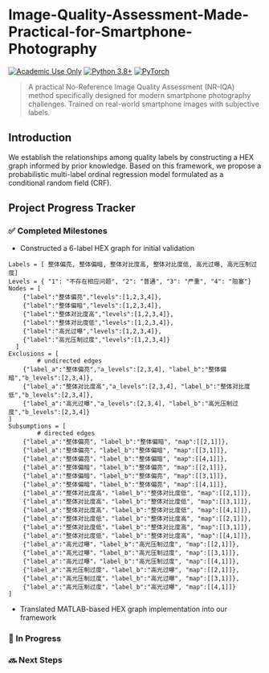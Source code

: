 # Image-Quality-Assessment-Made-Practical-for-Smartphone-Photography

[![Academic Use Only](https://img.shields.io/badge/License-Academic%20Only-blue.svg)](LICENSE)
[![Python 3.8+](https://img.shields.io/badge/python-3.8+-blue.svg)](https://www.python.org/downloads/)
[![PyTorch](https://img.shields.io/badge/PyTorch-%23EE4C2C.svg?logo=PyTorch&logoColor=white)](https://pytorch.org/)


> A practical No-Reference Image Quality Assessment (NR-IQA) method specifically designed for modern smartphone photography challenges. Trained on real-world smartphone images with subjective labels.

## Introduction

We establish the relationships among quality labels by constructing a HEX graph informed by prior knowledge. Based on this framework, we propose a probabilistic multi-label ordinal regression model formulated as a conditional random field (CRF).

## Project Progress Tracker

### ✅ Completed Milestones

- Constructed a 6-label HEX graph for initial validation

```
Labels = [ 整体偏亮, 整体偏暗, 整体对比度高, 整体对比度低, 高光过曝, 高光压制过度]
Levels = { "1": "不存在相应问题", "2": "普通", "3": "严重", "4": "阻塞"}
Nodes = [
    {"label":"整体偏亮","levels":[1,2,3,4]},
    {"label":"整体偏暗","levels":[1,2,3,4]},
    {"label":"整体对比度高","levels":[1,2,3,4]},
    {"label":"整体对比度低","levels":[1,2,3,4]},
    {"label":"高光过曝","levels":[1,2,3,4]},
    {"label":"高光压制过度","levels":[1,2,3,4]}
  ]
Exclusions = [
		# undirected edges
    {"label_a":"整体偏亮","a_levels":[2,3,4], "label_b":"整体偏暗","b_levels":[2,3,4]},
    {"label_a":"整体对比度高","a_levels":[2,3,4], "label_b":"整体对比度低","b_levels":[2,3,4]},
    {"label_a":"高光过曝","a_levels":[2,3,4], "label_b":"高光压制过度","b_levels":[2,3,4]}
]
Subsumptions = [
		# directed edges
    {"label_a":"整体偏亮", "label_b":"整体偏暗", "map":[[2,1]]},
    {"label_a":"整体偏亮"，"label_b":"整体偏暗", "map":[[3,1]]},
    {"label_a":"整体偏亮"，"label_b":"整体偏暗", "map":[[4,1]]},
    {"label_a":"整体偏暗"，"label_b":"整体偏亮", "map":[[2,1]]},
    {"label_a":"整体偏暗"，"label_b":"整体偏亮", "map":[[3,1]]},
    {"label_a":"整体偏暗"，"label_b":"整体偏亮", "map":[[4,1]]},
    {"label_a":"整体对比度高"，"label_b":"整体对比度低", "map":[[2,1]]},
    {"label_a":"整体对比度高"，"label_b":"整体对比度低", "map":[[3,1]]},
    {"label_a":"整体对比度高"，"label_b":"整体对比度低", "map":[[4,1]]},
    {"label_a":"整体对比度低"，"label_b":"整体对比度高", "map":[[2,1]]},
    {"label_a":"整体对比度低"，"label_b":"整体对比度高", "map":[[3,1]]},
    {"label_a":"整体对比度低"，"label_b":"整体对比度高", "map":[[4,1]]},
    {"label_a":"高光过曝"，"label_b":"高光压制过度", "map":[[2,1]]},
    {"label_a":"高光过曝"，"label_b":"高光压制过度", "map":[[3,1]]},
    {"label_a":"高光过曝"，"label_b":"高光压制过度", "map":[[4,1]]},
    {"label_a":"高光压制过度"，"label_b":"高光过曝", "map":[[2,1]]},
    {"label_a":"高光压制过度"，"label_b":"高光过曝", "map":[[3,1]]},
    {"label_a":"高光压制过度"，"label_b":"高光过曝", "map":[[4,1]]}
]
```
  
- Translated MATLAB-based HEX graph implementation into our framework
  


### 🔄 In Progress

### 🔜 Next Steps
